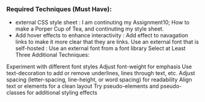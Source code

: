 
### Required Techniques (Must Have):
- external CSS style sheet : I am continuting my Assignment10; How to make a Porper Cup of Tea, and continuting my style sheet.
- Add hover effects to enhance interactivity : Add effect to navagation links to make it more clear that they are links. 
Use an external font that is self-hosted : 
Use an external font from a font library
Select at Least Three Additional Techniques:

Experiment with different font styles
Adjust font-weight for emphasis
Use text-decoration to add or remove underlines, lines through text, etc.
Adjust spacing (letter-spacing, line-height, or word spacing) for readability
Align text or elements for a clean layout
Try pseudo-elements and pseudo-classes for additional styling effects